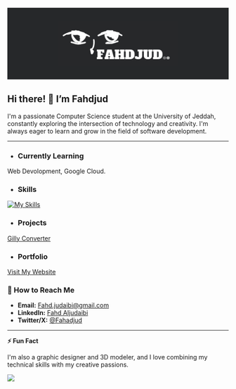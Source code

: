 ![Header](Header.png)

## Hi there! 👋 I’m Fahdjud

I'm a passionate Computer Science student at the University of Jeddah, constantly exploring the intersection of technology and creativity. I'm always eager to learn and grow in the field of software development.

---

 - ### Currently Learning 
Web Devolopment, Google Cloud.

- ### Skills
[![My Skills](https://skillicons.dev/icons?i=js,html,css,java,python,c,flask,django,tailwind,sass,bootstrap,gcp,git,sqlite)](https://skillicons.dev)

- ### Projects
[Gilly Converter](https://cs50.fahdjud.com)


- ### Portfolio


[Visit My Website](https://fahdjud.com)

### 📧 How to Reach Me 
- **Email:** [Fahd.judaibi@gmail.com](mailto:Fahd.judaibi@gmail.com)
- **LinkedIn:** [Fahd Aljudaibi](https://www.linkedin.com/in/fahd-aljudaibi)
- **Twitter/X:** [@Fahadjud](https://x.com/Fahadjud)

---

**⚡ Fun Fact**

I'm also a graphic designer and 3D modeler, and I love combining my technical skills with my creative passions.

<a href="https://www.buymeacoffee.com/fahdjud"><img src="https://img.buymeacoffee.com/button-api/?text=Buy me a coffee&emoji=☕&slug=fahdjud&button_colour=FFDD00&font_colour=000000&font_family=Lato&outline_colour=000000&coffee_colour=ffffff" /></a>
